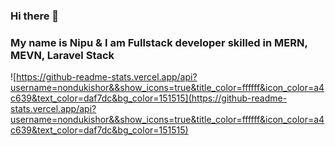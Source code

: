 ### Hi there 👋
### My name is Nipu & I am Fullstack developer skilled in MERN, MEVN, Laravel Stack
![https://github-readme-stats.vercel.app/api?username=nondukishor&&show_icons=true&title_color=ffffff&icon_color=a4c639&text_color=daf7dc&bg_color=151515](https://github-readme-stats.vercel.app/api?username=nondukishor&&show_icons=true&title_color=ffffff&icon_color=a4c639&text_color=daf7dc&bg_color=151515)
